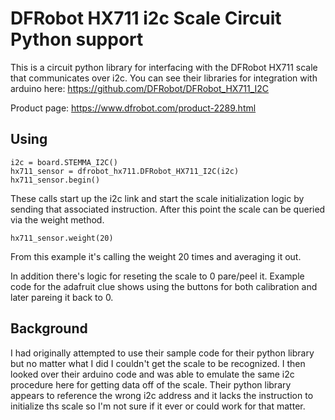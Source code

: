 # DFRobot HX711 i2c Scale Circuit Python support

This is a circuit python library for interfacing with the DFRobot HX711 scale that communicates over i2c. You can see their libraries for integration with arduino here: https://github.com/DFRobot/DFRobot_HX711_I2C

Product page: https://www.dfrobot.com/product-2289.html

## Using

```
i2c = board.STEMMA_I2C()
hx711_sensor = dfrobot_hx711.DFRobot_HX711_I2C(i2c)
hx711_sensor.begin()
```

These calls start up the i2c link and start the scale initialization logic by sending that associated instruction. After this point the scale can be queried via the weight method.

```
hx711_sensor.weight(20)
```

From this example it's calling the weight 20 times and averaging it out.

In addition there's logic for reseting the scale to 0 pare/peel it. Example code for the adafruit clue shows using the buttons for both calibration and later pareing it back to 0.

## Background

I had originally attempted to use their sample code for their python library but no matter what I did I couldn't get the scale to be recognized. I then looked over their arduino code and was able to emulate the same i2c procedure here for getting data off of the scale. Their python library appears to reference the wrong i2c address and it lacks the instruction to initialize ths scale so I'm not sure if it ever or could work for that matter.